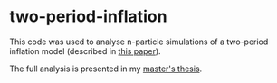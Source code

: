 # two-period-inflation

This code was used to analyse n-particle simulations of a two-period inflation model (described in [this paper](https://arxiv.org/abs/1905.13580)).

The full analysis is presented in my [master's thesis](https://helda.helsinki.fi/handle/10138/344615).
